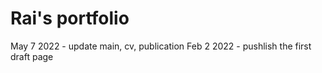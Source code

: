 # Rai's portfolio

May 7 2022 - update main, cv, publication
Feb 2 2022 - pushlish the first draft page
